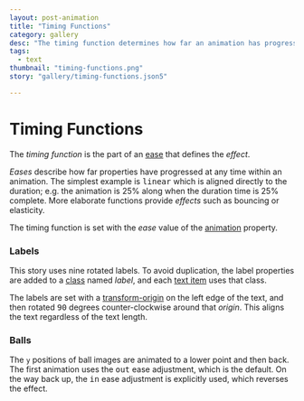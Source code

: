 ```yaml
---
layout: post-animation
title: "Timing Functions"
category: gallery
desc: "The timing function determines how far an animation has progressed at a particular duration."
tags: 
  - text
thumbnail: "timing-functions.png"
story: "gallery/timing-functions.json5"

---
```

# Timing Functions
The _timing function_ is the part of an [ease](/concepts/#eases) that defines the _effect_.

_Eases_ describe how far properties have progressed at any time within an animation. The simplest example is <samp class="string">linear</samp> which is aligned directly to the duration; e.g. the animation is 25% along when the duration time is 25% complete.  More elaborate functions provide _effects_ such as bouncing or elasticity.

The timing function is set with the _ease_ value of the [animation](/properties/#animation) property. 


### Labels

This story uses nine rotated labels. To avoid duplication, the label properties are added to a [class](/properties/#class) named _label_, and each [text item](/models/#&middot;-text-item) uses that class.

The labels are set with a [transform-origin](/properties/#transform-origin) on the left edge of the text, and then rotated <samp class="number">90</samp> degrees counter-clockwise around that _origin_. This aligns the text regardless of the text length.


### Balls

The <code>y</code> positions of ball images are animated to a lower point and then back.  The first animation uses the <samp class="string">out</samp> ease adjustment, which is the default.  On the way back up, the <samp class="string">in</samp> ease adjustment is explicitly used, which reverses the effect.
